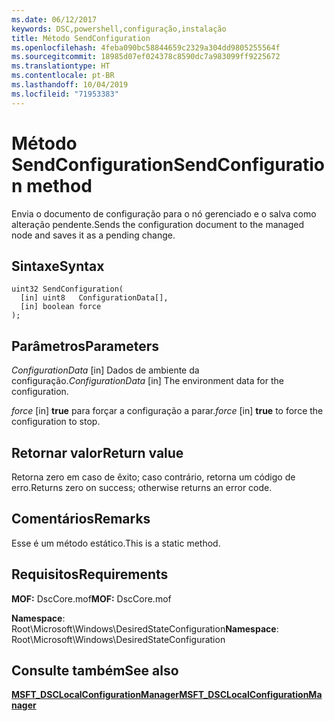 ```yaml
---
ms.date: 06/12/2017
keywords: DSC,powershell,configuração,instalação
title: Método SendConfiguration
ms.openlocfilehash: 4feba090bc58844659c2329a304dd9805255564f
ms.sourcegitcommit: 18985d07ef024378c8590dc7a983099ff9225672
ms.translationtype: HT
ms.contentlocale: pt-BR
ms.lasthandoff: 10/04/2019
ms.locfileid: "71953383"
---
```

# <a name="sendconfiguration-method"></a><span data-ttu-id="e6259-103">Método SendConfiguration</span><span class="sxs-lookup"><span data-stu-id="e6259-103">SendConfiguration method</span></span>

<span data-ttu-id="e6259-104">Envia o documento de configuração para o nó gerenciado e o salva como alteração pendente.</span><span class="sxs-lookup"><span data-stu-id="e6259-104">Sends the configuration document to the managed node and saves it as a pending change.</span></span>

## <a name="syntax"></a><span data-ttu-id="e6259-105">Sintaxe</span><span class="sxs-lookup"><span data-stu-id="e6259-105">Syntax</span></span>

```mof
uint32 SendConfiguration(
  [in] uint8   ConfigurationData[],
  [in] boolean force
);
```

## <a name="parameters"></a><span data-ttu-id="e6259-106">Parâmetros</span><span class="sxs-lookup"><span data-stu-id="e6259-106">Parameters</span></span>

<span data-ttu-id="e6259-107">*ConfigurationData* \[in\] Dados de ambiente da configuração.</span><span class="sxs-lookup"><span data-stu-id="e6259-107">*ConfigurationData* \[in\] The environment data for the configuration.</span></span>

<span data-ttu-id="e6259-108">*force* \[in\] **true** para forçar a configuração a parar.</span><span class="sxs-lookup"><span data-stu-id="e6259-108">*force* \[in\] **true** to force the configuration to stop.</span></span>

## <a name="return-value"></a><span data-ttu-id="e6259-109">Retornar valor</span><span class="sxs-lookup"><span data-stu-id="e6259-109">Return value</span></span>

<span data-ttu-id="e6259-110">Retorna zero em caso de êxito; caso contrário, retorna um código de erro.</span><span class="sxs-lookup"><span data-stu-id="e6259-110">Returns zero on success; otherwise returns an error code.</span></span>

## <a name="remarks"></a><span data-ttu-id="e6259-111">Comentários</span><span class="sxs-lookup"><span data-stu-id="e6259-111">Remarks</span></span>

<span data-ttu-id="e6259-112">Esse é um método estático.</span><span class="sxs-lookup"><span data-stu-id="e6259-112">This is a static method.</span></span>

## <a name="requirements"></a><span data-ttu-id="e6259-113">Requisitos</span><span class="sxs-lookup"><span data-stu-id="e6259-113">Requirements</span></span>

<span data-ttu-id="e6259-114">**MOF:** DscCore.mof</span><span class="sxs-lookup"><span data-stu-id="e6259-114">**MOF:** DscCore.mof</span></span>

<span data-ttu-id="e6259-115">**Namespace**: Root\Microsoft\Windows\DesiredStateConfiguration</span><span class="sxs-lookup"><span data-stu-id="e6259-115">**Namespace**: Root\Microsoft\Windows\DesiredStateConfiguration</span></span>

## <a name="see-also"></a><span data-ttu-id="e6259-116">Consulte também</span><span class="sxs-lookup"><span data-stu-id="e6259-116">See also</span></span>

[<span data-ttu-id="e6259-117">**MSFT_DSCLocalConfigurationManager**</span><span class="sxs-lookup"><span data-stu-id="e6259-117">**MSFT_DSCLocalConfigurationManager**</span></span>](msft-dsclocalconfigurationmanager.md)
